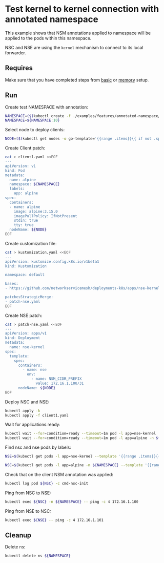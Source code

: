 # Test kernel to kernel connection with annotated namespace

This example shows that NSM annotations applied to namespace will be applied to the pods within this namespace.  

NSC and NSE are using the `kernel` mechanism to connect to its local forwarder.


## Requires

Make sure that you have completed steps from [basic](../../basic) or [memory](../../memory) setup.

## Run

Create test NAMESPACE with annotation:
```bash
NAMESPACE=($(kubectl create -f ./examples/features/annotated-namespace/namespace.yaml)[0])
NAMESPACE=${NAMESPACE:10}
```

Select node to deploy clients:
```bash
NODE=($(kubectl get nodes -o go-template='{{range .items}}{{ if not .spec.taints  }}{{index .metadata.labels "kubernetes.io/hostname"}} {{end}}{{end}}')[0])
```

Create Client patch:
```bash
cat > client1.yaml <<EOF
---
apiVersion: v1
kind: Pod
metadata:
  name: alpine
  namespace: ${NAMESPACE}
  labels:
    app: alpine    
spec:
  containers:
  - name: alpine
    image: alpine:3.15.0
    imagePullPolicy: IfNotPresent
    stdin: true
    tty: true
  nodeName: ${NODE}
EOF
```

Create customization file:
```bash
cat > kustomization.yaml <<EOF
---
apiVersion: kustomize.config.k8s.io/v1beta1
kind: Kustomization

namespace: default

bases:
- https://github.com/networkservicemesh/deployments-k8s/apps/nse-kernel?ref=3d1dcfe1de90681213c7f0006f25279bb4699966

patchesStrategicMerge:
- patch-nse.yaml
EOF
```

Create NSE patch:
```bash
cat > patch-nse.yaml <<EOF
---
apiVersion: apps/v1
kind: Deployment
metadata:
  name: nse-kernel
spec:
  template:
    spec:
      containers:
        - name: nse
          env:
            - name: NSM_CIDR_PREFIX
              value: 172.16.1.100/31
      nodeName: ${NODE}
EOF
```

Deploy NSC and NSE:
```bash
kubectl apply -k
kubectl apply -f client1.yaml
```

Wait for applications ready:
```bash
kubectl wait --for=condition=ready --timeout=1m pod -l app=nse-kernel
kubectl wait --for=condition=ready --timeout=1m pod -l app=alpine -n ${NAMESPACE}
```
 
Find nsc and nse pods by labels:

```bash
NSE=$(kubectl get pods -l app=nse-kernel --template '{{range .items}}{{.metadata.name}}{{"\n"}}{{end}}')
```

```bash
NSC=$(kubectl get pods -l app=alpine -n ${NAMESPACE} --template '{{range .items}}{{.metadata.name}}{{"\n"}}{{end}}')
```

Check that on the client NSM annotation was applied:
```bash
kubectl log pod ${NSC} -c cmd-nsc-init
```

Ping from NSC to NSE:
```bash
kubectl exec ${NSC} -n ${NAMESPACE} -- ping -c 4 172.16.1.100
```

Ping from NSE to NSC:
```bash
kubectl exec ${NSE} -- ping -c 4 172.16.1.101
```


## Cleanup

Delete ns:
```bash
kubectl delete ns ${NAMESPACE}
```
